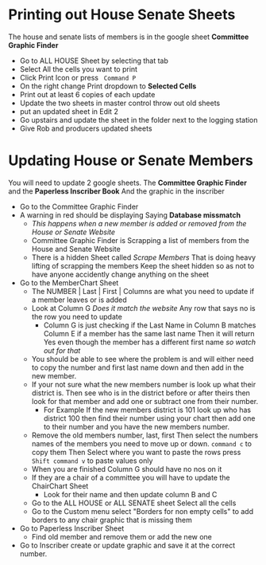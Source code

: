 # Printing out House Senate Sheets

The house and senate lists of members is in the google sheet **Committee Graphic Finder**
  - Go to ALL HOUSE Sheet by selecting that tab
  - Select All the cells you want to print
  - Click Print Icon or press ``` Command P```
  - On the right change Print dropdown to **Selected Cells**
  - Print out at least 6 copies of each update
  - Update the two sheets in master control throw out old sheets
  - put an updated sheet in Edit 2
  - Go upstairs and update the sheet in the folder next to the logging station
  - Give Rob and producers updated sheets 

# Updating House or Senate Members

You will need to update 2 google sheets. The **Committee Graphic Finder** and the **Paperless Inscriber Book** And the graphic in the inscriber
  - Go to the Committee Graphic Finder
  - A warning in red should be displaying Saying **Database missmatch** 
    - *This happens when a new member is added or removed from the House or Senate Website*
    - Committee Graphic Finder is Scrapping a list of members from the House and Senate Website
    - There is a hidden Sheet called *Scrape Members* That is doing heavy lifting of scrapping the members Keep the sheet hidden so as not to have anyone accidently change anything on the sheet
  - Go to the MemberChart Sheet
    - The NUMBER | Last | First | Columns are what you need to update if a member leaves or is added
    - Look at Column G *Does it match the website* Any row that says no is the row you need to update
      - Column G is just checking if the Last Name in Column B matches Column E if a member has the same last name Then it will return Yes even though the member has a different first name *so watch out for that*
    - You should be able to see where the problem is and will either need to copy the number and first last name down and then add in the new member.
    - If your not sure what the new members number is look up what their district is. Then see who is in the district before or after theirs then look for that member and add one or subtract one from their number.
      - For Example If the new members district is 101 look up who has district 100 then find their number using your chart then add one to their number and you have the new members number. 
     - Remove the old members number, last, first Then select the numbers names of the members you need to move up or down. ```command c``` to copy them
     Then Select where you want to paste the rows press ```Shift command v``` to paste  values only
    - When you are finished Column G should have no nos on it
    - If they are a chair of a committee you will have to update the ChairChart Sheet
      - Look for their name and then update column B and C
    - Go to the ALL HOUSE or ALL SENATE sheet Select all the cells
    - Go to the Custom menu select "Borders for non empty cells" to add borders to any chair graphic that is missing them
  - Go to Paperless Inscriber Sheet
    - Find old member and remove them or add the new one
  - Go to Inscriber create or update graphic and save it at the correct number. 
